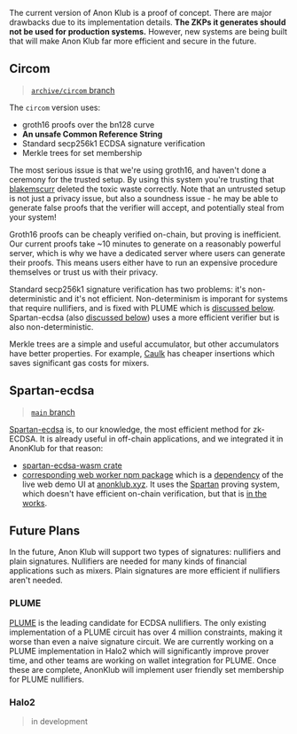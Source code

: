 The current version of Anon Klub is a proof of concept. There are major drawbacks due to its implementation details. **The ZKPs it generates should not be used for production systems.** However, new systems are being built that will make Anon Klub far more efficient and secure in the future.

## Circom

> [`archive/circom` branch](https://github.com/anonklub/anonklub/tree/archive/circom)

The `circom` version uses:

- groth16 proofs over the bn128 curve
- **An unsafe Common Reference String**
- Standard secp256k1 ECDSA signature verification
- Merkle trees for set membership

The most serious issue is that we're using groth16, and haven't done a ceremony for the trusted setup. By using this system you're trusting that [blakemscurr](https://github.com/blakemscurr) deleted the toxic waste correctly. Note that an untrusted setup is not just a privacy issue, but also a soundness issue - he may be able to generate false proofs that the verifier will accept, and potentially steal from your system!

Groth16 proofs can be cheaply verified on-chain, but proving is inefficient. Our current proofs take ~10 minutes to generate on a reasonably powerful server, which is why we have a dedicated server where users can generate their proofs. This means users either have to run an expensive procedure themselves or trust us with their privacy.

Standard secp256k1 signature verification has two problems: it's non-deterministic and it's not efficient. Non-determinism is imporant for systems that require nullifiers, and is fixed with PLUME which is [discussed below](#plume). Spartan-ecdsa (also [discussed below](#spartan-ecdsa)) uses a more efficient verifier but is also non-deterministic.

Merkle trees are a simple and useful accumulator, but other accumulators have better properties. For example, [Caulk](https://eprint.iacr.org/2022/621) has cheaper insertions which saves significant gas costs for mixers.

## Spartan-ecdsa

> [`main` branch](https://github.com/anonklub/anonklub/tree/main)

[Spartan-ecdsa](https://github.com/personaelabs/spartan-ecdsa) is, to our knowledge, the most efficient method for zk-ECDSA. It is already useful in off-chain applications, and we integrated it in AnonKlub for that reason:

- [spartan-ecdsa-wasm crate](https://github.com/anonklub/anonklub/tree/main/pkgs/spartan-ecdsa-wasm)
- [corresponding web worker npm package](https://github.com/anonklub/anonklub/tree/main/pkgs/spartan-ecdsa-worker) which is a [dependency](https://github.com/anonklub/anonklub/blob/4c1d809a90018bff33608bd077c65e476ae8a955/ui/package.json#L11) of the live web demo UI at [anonklub.xyz](https://anonklub.xyz).
  It uses the [Spartan](https://github.com/microsoft/Spartan) proving system, which doesn't have efficient on-chain verification, but that is [in the works](https://github.com/personaelabs/spartan-ecdsa/tree/hoplite).

## Future Plans

In the future, Anon Klub will support two types of signatures: nullifiers and plain signatures. Nullifiers are needed for many kinds of financial applications such as mixers. Plain signatures are more efficient if nullifiers aren't needed.

### PLUME

[PLUME](https://github.com/zk-nullifier-sig/zk-nullifier-sig) is the leading candidate for ECDSA nullifiers. The only existing implementation of a PLUME circuit has over 4 million constraints, making it worse than even a naive signature circuit. We are currently working on a PLUME implementation in Halo2 which will significantly improve prover time, and other teams are working on wallet integration for PLUME. Once these are complete, AnonKlub will implement user friendly set membership for PLUME nullifiers.

### Halo2

> in development
